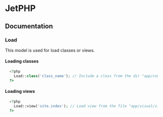 # JetPHP
## Documentation

### Load

This model is used for load classes or views.

#### Loading classes

```php
  <?php
    Load::class('class_name'); // Include a class from the dir "app/controlador/classes"
  ?>
```

#### Loading views

```php
  <?php
    Load::view('site.index'); // Load view from the file "app/visual/site/index.phtml" and include references from "app/visual/inc/*"
  ?>
```

